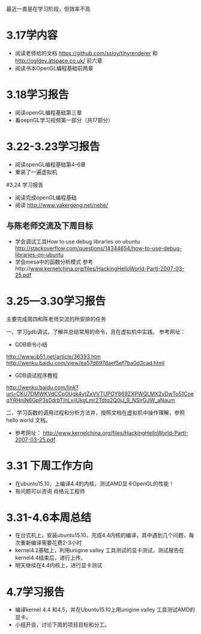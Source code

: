 ﻿

最近一直是在学习阶段，但效率不高
# 3.17学内容
  - 阅读老师给的文档 https://github.com/ssloy/tinyrenderer 
  和  http://ogldev.atspace.co.uk/ 前六章
  - 阅读书本OpenGL编程基础前两章

   
# 3.18学习报告
    
  - 阅读openGL编程基础第三章
  - 看oepnGL学习视频第一部分（共17部分）


# 3.22-3.23学习报告

   - 阅读openGL编程基础第4-6章
   - 重装了一遍虚拟机

#3.24 学习报告

   - 阅读完成openGL编程基础
   - 阅读 http://www.yakergong.net/nehe/

## 与陈老师交流及下周目标
   - 学会调试工具How to use debug libraries on ubuntu http://stackoverflow.com/questions/14344654/how-to-use-debug-libraries-on-ubuntu
   - 学会mesa中的函数分析模式 参考http://www.kernelchina.org/files/HackingHelloWorld-PartI-2007-03-25.pdf


# 3.25—3.30学习报告
  主要完成周四和陈老师交流的所安排的任务
  
一、学习gdb调试，了解并总结常用的命令，且在虚拟机中实践。
 参考网址： 
 
 - GDB命令小结

  http://www.jb51.net/article/36393.htm
  http://wenku.baidu.com/view/ea57d697daef5ef7ba0d3cad.html
 
 - GDB调试程序教程 
 
 http://wenku.baidu.com/link?url=CKU7DMWKVdCCp0Ugk4ytZxVVTUPOY869ZXPWQLMX2vDwTo51CoeqYRHnjN6GpP3s0drbTjhLxjiUkgLmr2Tdtq2Q0jJ_9_NSIrGJW_aNaum
  


二、学习函数的调用过程和分析方法并，按照文档在虚拟机中操作理解，参照 hello world 文档。 

 - 参考网址：  http://www.kernelchina.org/files/HackingHelloWorld-PartI-2007-03-25.pdf 

# 3.31 下周工作方向

 - 在ubuntu15.10，上编译4.4的内核，测试AMD显卡OpenGL的性能！
 - 有问题可以咨询 肖络元工程师 

# 3.31-4.6本周总结

   
   - 在台式机上，安装ubuntu15.10，完成4.4内核的编译，其中遇到几个问题，每次重新编译需要花费2-3小时
   - kernel4.2基础上，利用unigine valley 工具测试的显卡测试，测试报告在kernel4.4结束后，进行上传。
   - 明天继续在4.4内核上，进行显卡测试 


# 4.7学习报告
    
- 编译kernel 4.4 和4.5，并在Ubuntu15.10上用unigine valley 工具测试AMD的显卡。
- 小组开会，讨论下周的项目目标和分工。